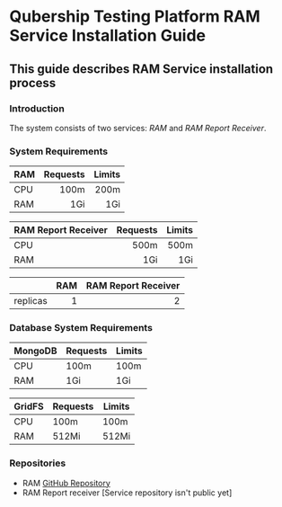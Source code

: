 # Qubership Testing Platform RAM Service Installation Guide

## This guide describes RAM Service installation process

### Introduction

The system consists of two services: *RAM* and *RAM Report Receiver*.

### System Requirements

| RAM   | Requests | Limits |
|-------|---------:|-------:|
| CPU   | 100m     | 200m   |
| RAM   | 1Gi      | 1Gi    |

| RAM Report Receiver | Requests | Limits |
|---------------------|---------:|-------:|
| CPU                 | 500m     | 500m   |
| RAM                 | 1Gi      | 1Gi    |

|            |  RAM | RAM Report Receiver |
|------------|-----:|--------------------:|
| replicas   |    1 | 2                   |

### Database System Requirements

| MongoDB | Requests | Limits |
|---------|----------|--------|
| CPU     | 100m     | 100m   |
| RAM     | 1Gi      | 1Gi    |

| GridFS | Requests | Limits  |
|--------|----------|---------|
| CPU    | 100m     | 100m    |
| RAM    | 512Mi    | 512Mi   |


### Repositories
*  RAM	[GitHub Repository](https://github.com/Netcracker/qubership-testing-platform-ram)
*  RAM Report receiver	[Service repository isn't public yet]

